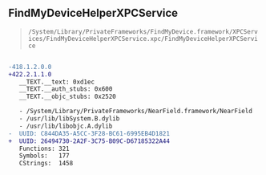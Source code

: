 ## FindMyDeviceHelperXPCService

> `/System/Library/PrivateFrameworks/FindMyDevice.framework/XPCServices/FindMyDeviceHelperXPCService.xpc/FindMyDeviceHelperXPCService`

```diff

-418.1.2.0.0
+422.2.1.1.0
   __TEXT.__text: 0xd1ec
   __TEXT.__auth_stubs: 0x600
   __TEXT.__objc_stubs: 0x2520

   - /System/Library/PrivateFrameworks/NearField.framework/NearField
   - /usr/lib/libSystem.B.dylib
   - /usr/lib/libobjc.A.dylib
-  UUID: C844DA35-A5CC-3F28-BC61-6995EB4D1821
+  UUID: 26494730-2A2F-3C75-B09C-D67185322A44
   Functions: 321
   Symbols:   177
   CStrings:  1458

```
